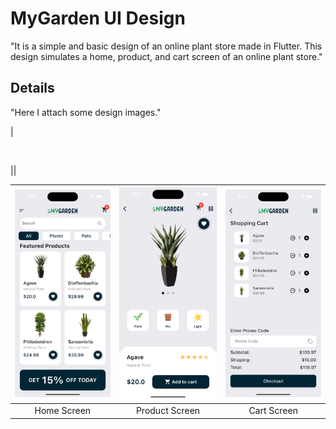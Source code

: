 # MyGarden UI Design

"It is a simple and basic design of an online plant store made in Flutter. This design simulates a home, product, and cart screen of an online plant store."

## Details

"Here I attach some design images."


|![]()

![]()

|![]()|

| ![Home Screen](https://raw.githubusercontent.com/BrinaldyAlexis/mygarden/main/assets/Simulator%20Screenshot%20-%20iPhone%2015%20Pro%20-%202023-09-28%20at%2018.01.12.png) | ![Product Screen](https://raw.githubusercontent.com/BrinaldyAlexis/mygarden/main/assets/Simulator%20Screenshot%20-%20iPhone%2015%20Pro%20-%202023-09-28%20at%2018.01.17.png) | ![ICart Screen](https://raw.githubusercontent.com/BrinaldyAlexis/mygarden/main/assets/Simulator%20Screenshot%20-%20iPhone%2015%20Pro%20-%202023-09-28%20at%2018.02.53.png) |
|:------------------------------:|:------------------------------:|:------------------------------:|
| Home Screen              | Product Screen                | Cart Screen             |
